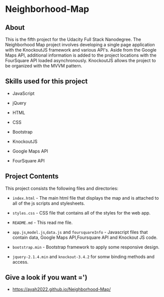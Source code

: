 # Neighborhood-Map

## About


This is the fifth project for the Udacity Full Stack Nanodegree.
The Neighborhood Map project involves developing a single page
application with the KnockoutJS framework and various API's. 
Aside from the Google Maps API, additional information is added
to the project locations with the FourSquare API loaded asynchronously.
KnockoutJS allows the project to be organized with the MVVM pattern.




## Skills used for this project

- JavaScript

- jQuery

- HTML

- CSS

- Bootstrap

- KnockoutJS

- Google Maps API

- FourSquare API


## Project Contents

This project consists the following files and directories:


* `index.html` - The main html file that displays the map and is attached to all of the js scripts and stylesheets.

* `styles.css` - CSS file that contains all of the styles for the web app.

* `README.md` - This read me file.

* `app.js`,`model.js`,`data.js` and `foursquareInfo` - Javascript files that contain data, Google Maps API,Foursquare API and Knockout JS code.
* `bootstrap.min` - Bootstrap framework to apply some responsive design.
* `jquery-2.1.4.min` and `knockout-3.4.2` for somw binding methods and access.

## Give a look if you want =')
- https://ayah2022.github.io/Neighborhood-Map/